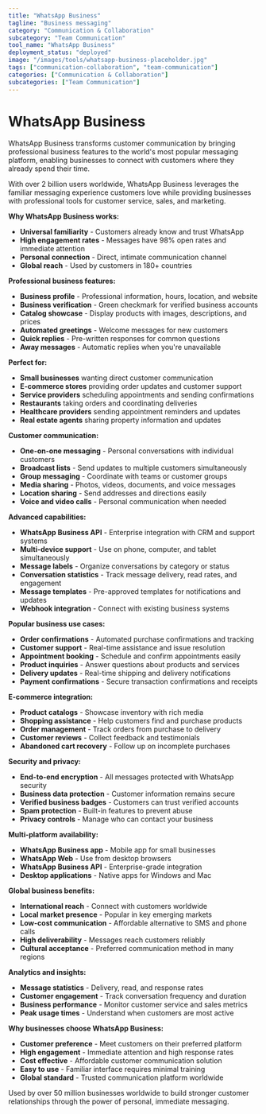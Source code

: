 ```yaml
---
title: "WhatsApp Business"
tagline: "Business messaging"
category: "Communication & Collaboration"
subcategory: "Team Communication"
tool_name: "WhatsApp Business"
deployment_status: "deployed"
image: "/images/tools/whatsapp-business-placeholder.jpg"
tags: ["communication-collaboration", "team-communication"]
categories: ["Communication & Collaboration"]
subcategories: ["Team Communication"]
---
```


# WhatsApp Business

WhatsApp Business transforms customer communication by bringing professional business features to the world's most popular messaging platform, enabling businesses to connect with customers where they already spend their time.

With over 2 billion users worldwide, WhatsApp Business leverages the familiar messaging experience customers love while providing businesses with professional tools for customer service, sales, and marketing.

**Why WhatsApp Business works:**
- **Universal familiarity** - Customers already know and trust WhatsApp
- **High engagement rates** - Messages have 98% open rates and immediate attention
- **Personal connection** - Direct, intimate communication channel
- **Global reach** - Used by customers in 180+ countries

**Professional business features:**
- **Business profile** - Professional information, hours, location, and website
- **Business verification** - Green checkmark for verified business accounts
- **Catalog showcase** - Display products with images, descriptions, and prices
- **Automated greetings** - Welcome messages for new customers
- **Quick replies** - Pre-written responses for common questions
- **Away messages** - Automatic replies when you're unavailable

**Perfect for:**
- **Small businesses** wanting direct customer communication
- **E-commerce stores** providing order updates and customer support
- **Service providers** scheduling appointments and sending confirmations
- **Restaurants** taking orders and coordinating deliveries
- **Healthcare providers** sending appointment reminders and updates
- **Real estate agents** sharing property information and updates

**Customer communication:**
- **One-on-one messaging** - Personal conversations with individual customers
- **Broadcast lists** - Send updates to multiple customers simultaneously
- **Group messaging** - Coordinate with teams or customer groups
- **Media sharing** - Photos, videos, documents, and voice messages
- **Location sharing** - Send addresses and directions easily
- **Voice and video calls** - Personal communication when needed

**Advanced capabilities:**
- **WhatsApp Business API** - Enterprise integration with CRM and support systems
- **Multi-device support** - Use on phone, computer, and tablet simultaneously
- **Message labels** - Organize conversations by category or status
- **Conversation statistics** - Track message delivery, read rates, and engagement
- **Message templates** - Pre-approved templates for notifications and updates
- **Webhook integration** - Connect with existing business systems

**Popular business use cases:**
- **Order confirmations** - Automated purchase confirmations and tracking
- **Customer support** - Real-time assistance and issue resolution
- **Appointment booking** - Schedule and confirm appointments easily
- **Product inquiries** - Answer questions about products and services
- **Delivery updates** - Real-time shipping and delivery notifications
- **Payment confirmations** - Secure transaction confirmations and receipts

**E-commerce integration:**
- **Product catalogs** - Showcase inventory with rich media
- **Shopping assistance** - Help customers find and purchase products
- **Order management** - Track orders from purchase to delivery
- **Customer reviews** - Collect feedback and testimonials
- **Abandoned cart recovery** - Follow up on incomplete purchases

**Security and privacy:**
- **End-to-end encryption** - All messages protected with WhatsApp security
- **Business data protection** - Customer information remains secure
- **Verified business badges** - Customers can trust verified accounts
- **Spam protection** - Built-in features to prevent abuse
- **Privacy controls** - Manage who can contact your business

**Multi-platform availability:**
- **WhatsApp Business app** - Mobile app for small businesses
- **WhatsApp Web** - Use from desktop browsers
- **WhatsApp Business API** - Enterprise-grade integration
- **Desktop applications** - Native apps for Windows and Mac

**Global business benefits:**
- **International reach** - Connect with customers worldwide
- **Local market presence** - Popular in key emerging markets
- **Low-cost communication** - Affordable alternative to SMS and phone calls
- **High deliverability** - Messages reach customers reliably
- **Cultural acceptance** - Preferred communication method in many regions

**Analytics and insights:**
- **Message statistics** - Delivery, read, and response rates
- **Customer engagement** - Track conversation frequency and duration
- **Business performance** - Monitor customer service and sales metrics
- **Peak usage times** - Understand when customers are most active

**Why businesses choose WhatsApp Business:**
- **Customer preference** - Meet customers on their preferred platform
- **High engagement** - Immediate attention and high response rates
- **Cost effective** - Affordable customer communication solution
- **Easy to use** - Familiar interface requires minimal training
- **Global standard** - Trusted communication platform worldwide

Used by over 50 million businesses worldwide to build stronger customer relationships through the power of personal, immediate messaging.